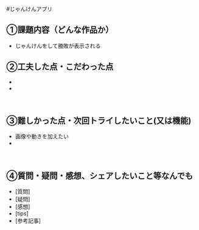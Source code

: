 #じゃんけんアプリ

## ①課題内容（どんな作品か）
- じゃんけんをして勝敗が表示される
​
## ②工夫した点・こだわった点
- 
- 
​
## ③難しかった点・次回トライしたいこと(又は機能)
- 画像や動きを加えたい
- 
​
## ④質問・疑問・感想、シェアしたいこと等なんでも
- [質問]
- [疑問]
- [感想]
- [tips]
- [参考記事]
